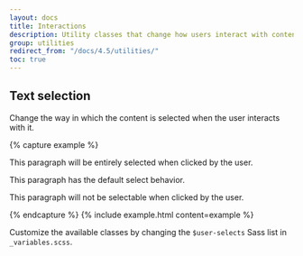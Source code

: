 ```yaml
---
layout: docs
title: Interactions
description: Utility classes that change how users interact with contents of a website.
group: utilities
redirect_from: "/docs/4.5/utilities/"
toc: true
---
```


## Text selection

Change the way in which the content is selected when the user interacts with it.

{% capture example %}
<p class="user-select-all">This paragraph will be entirely selected when clicked by the user.</p>
<p class="user-select-auto">This paragraph has the default select behavior.</p>
<p class="user-select-none">This paragraph will not be selectable when clicked by the user.</p>
{% endcapture %}
{% include example.html content=example %}

Customize the available classes by changing the `$user-selects` Sass list in `_variables.scss`.
